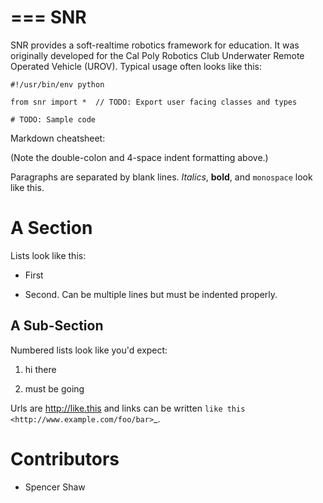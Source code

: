 ===
SNR
===

SNR provides a soft-realtime robotics framework for education. It was 
originally developed for the Cal Poly Robotics Club Underwater
Remote Operated Vehicle (UROV). Typical usage often looks like this:

    #!/usr/bin/env python

    from snr import *  // TODO: Export user facing classes and types

    # TODO: Sample code




Markdown cheatsheet:

(Note the double-colon and 4-space indent formatting above.)

Paragraphs are separated by blank lines. *Italics*, **bold**,
and ``monospace`` look like this.


A Section
=========

Lists look like this:

* First

* Second. Can be multiple lines
  but must be indented properly.

A Sub-Section
-------------

Numbered lists look like you'd expect:

1. hi there

2. must be going

Urls are http://like.this and links can be
written `like this <http://www.example.com/foo/bar>`_.


Contributors
============

* Spencer Shaw
